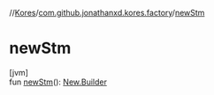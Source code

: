 //[Kores](../../index.md)/[com.github.jonathanxd.kores.factory](index.md)/[newStm](new-stm.md)

# newStm

[jvm]\
fun [newStm](new-stm.md)(): [New.Builder](../com.github.jonathanxd.kores.base/-new/-builder/index.md)

